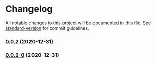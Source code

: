# Changelog

All notable changes to this project will be documented in this file. See [standard-version](https://github.com/conventional-changelog/standard-version) for commit guidelines.

### [0.0.2](http://10.200.103.133/fangyang/tagging-master/compare/v0.0.2-0...v0.0.2) (2020-12-31)

### [0.0.2-0](http://10.200.103.133/fangyang/tagging-master/compare/v0.0.1...v0.0.2-0) (2020-12-31)
